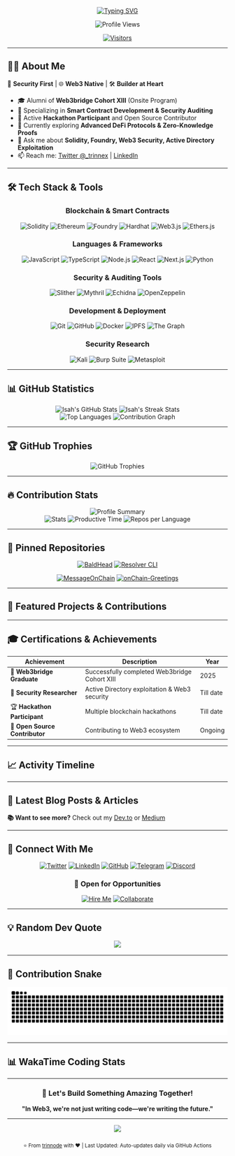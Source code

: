 <div align="center">

<!-- Dynamic Typing Animation -->
[![Typing SVG](https://readme-typing-svg.demolab.com?font=Fira+Code&weight=600&size=28&duration=3000&pause=1000&color=2E9EF7&center=true&vCenter=true&width=800&lines=Blockchain+Developer+%7C+Security+Researcher;Web3+Innovator+%7C+Smart+Contract+Auditor;Building+the+Decentralized+Future+%F0%9F%9A%80)](https://git.io/typing-svg)

</div>

<div align="center">

<!-- Profile Views Counter -->
![Profile Views](https://komarev.com/ghpvc/?username=trinnode&color=blueviolet&style=for-the-badge&label=PROFILE+VIEWS)

<!-- Visitor Badge -->
[![Visitors](https://api.visitorbadge.io/api/visitors?path=https%3A%2F%2Fgithub.com%2Ftrinnode&label=VISITORS&countColor=%232ccce4&style=for-the-badge&labelStyle=upper)](https://visitorbadge.io/status?path=https%3A%2F%2Fgithub.com%2Ftrinnode)

</div>

---

## 👨‍💻 About Me

🔐 **Security First** | 🌐 **Web3 Native** | 🛠️ **Builder at Heart**

- 🎓 Alumni of **Web3bridge Cohort XIII** (Onsite Program)
- 🔨 Specializing in **Smart Contract Development & Security Auditing**
- 🎯 Active **Hackathon Participant** and Open Source Contributor
- 🌱 Currently exploring **Advanced DeFi Protocols & Zero-Knowledge Proofs**
- 💬 Ask me about **Solidity, Foundry, Web3 Security, Active Directory Exploitation**
- 📫 Reach me: [Twitter @_trinnex](https://twitter.com/_trinnex) | [LinkedIn](https://linkedin.com/in/trinnex)

---

## 🛠️ Tech Stack & Tools

<div align="center">

### **Blockchain & Smart Contracts**
![Solidity](https://img.shields.io/badge/Solidity-%23363636.svg?style=for-the-badge&logo=solidity&logoColor=white)
![Ethereum](https://img.shields.io/badge/Ethereum-3C3C3D?style=for-the-badge&logo=Ethereum&logoColor=white)
![Foundry](https://custom-icon-badges.demolab.com/badge/Foundry-000000.svg?style=for-the-badge&logo=foundry&logoColor=white)
![Hardhat](https://img.shields.io/badge/Hardhat-FFF100?style=for-the-badge&logo=hardhat&logoColor=black)
![Web3.js](https://img.shields.io/badge/web3.js-F16822?style=for-the-badge&logo=web3.js&logoColor=white)
![Ethers.js](https://img.shields.io/badge/ethers.js-2535a0?style=for-the-badge&logo=ethers&logoColor=white)

### **Languages & Frameworks**
![JavaScript](https://img.shields.io/badge/javascript-%23323330.svg?style=for-the-badge&logo=javascript&logoColor=%23F7DF1E)
![TypeScript](https://img.shields.io/badge/typescript-%23007ACC.svg?style=for-the-badge&logo=typescript&logoColor=white)
![Node.js](https://img.shields.io/badge/node.js-6DA55F?style=for-the-badge&logo=node.js&logoColor=white)
![React](https://img.shields.io/badge/react-%2320232a.svg?style=for-the-badge&logo=react&logoColor=%2361DAFB)
![Next.js](https://img.shields.io/badge/Next-black?style=for-the-badge&logo=next.js&logoColor=white)
![Python](https://img.shields.io/badge/python-3670A0?style=for-the-badge&logo=python&logoColor=ffdd54)

### **Security & Auditing Tools**
![Slither](https://custom-icon-badges.demolab.com/badge/Slither-FF6B6B.svg?style=for-the-badge&logo=security&logoColor=white)
![Mythril](https://custom-icon-badges.demolab.com/badge/Mythril-4B0082.svg?style=for-the-badge&logo=shield&logoColor=white)
![Echidna](https://custom-icon-badges.demolab.com/badge/Echidna-00CED1.svg?style=for-the-badge&logo=bug&logoColor=white)
![OpenZeppelin](https://img.shields.io/badge/OpenZeppelin-4E5EE4?style=for-the-badge&logo=OpenZeppelin&logoColor=white)

### **Development & Deployment**
![Git](https://img.shields.io/badge/git-%23F05033.svg?style=for-the-badge&logo=git&logoColor=white)
![GitHub](https://img.shields.io/badge/github-%23121011.svg?style=for-the-badge&logo=github&logoColor=white)
![Docker](https://img.shields.io/badge/docker-%230db7ed.svg?style=for-the-badge&logo=docker&logoColor=white)
![IPFS](https://img.shields.io/badge/IPFS-65C2CB?style=for-the-badge&logo=ipfs&logoColor=white)
![The Graph](https://custom-icon-badges.demolab.com/badge/The_Graph-0C0A1C.svg?style=for-the-badge&logo=thegraph&logoColor=white)

### **Security Research**
![Kali](https://img.shields.io/badge/Kali-268BEE?style=for-the-badge&logo=kalilinux&logoColor=white)
![Burp Suite](https://custom-icon-badges.demolab.com/badge/Burp_Suite-FF6633.svg?style=for-the-badge&logo=burp&logoColor=white)
![Metasploit](https://custom-icon-badges.demolab.com/badge/Metasploit-2596CD.svg?style=for-the-badge&logo=metasploit&logoColor=white)

</div>

---

## 📊 GitHub Statistics

<div align="center">

<!-- GitHub Stats Card -->
<img src="https://github-readme-stats.vercel.app/api?username=trinnode&show_icons=true&theme=tokyonight&hide_border=true&include_all_commits=true&count_private=true&bg_color=0D1117&title_color=2E9EF7&icon_color=2E9EF7&text_color=FFFFFF" alt="Isah's GitHub Stats" width="49%" />

<!-- GitHub Streak Stats -->
<img src="https://github-readme-streak-stats.herokuapp.com/?user=trinnode&theme=tokyonight&hide_border=true&background=0D1117&stroke=2E9EF7&ring=2E9EF7&fire=FFA500&currStreakLabel=2E9EF7" alt="Isah's Streak Stats" width="49%" />

</div>

<div align="center">

<!-- Top Languages Card -->
<img src="https://github-readme-stats.vercel.app/api/top-langs/?username=trinnode&layout=compact&theme=tokyonight&hide_border=true&bg_color=0D1117&title_color=2E9EF7&text_color=FFFFFF&langs_count=8" alt="Top Languages" width="49%" />

<!-- GitHub Activity Graph -->
<img src="https://github-readme-activity-graph.vercel.app/graph?username=trinnode&theme=tokyo-night&hide_border=true&bg_color=0D1117&color=2E9EF7&line=2E9EF7&point=FFFFFF" alt="Contribution Graph" width="99%" />

</div>

---

## 🏆 GitHub Trophies

<div align="center">

![GitHub Trophies](https://github-profile-trophy.vercel.app/?username=trinnode&theme=tokyonight&no-frame=true&no-bg=true&margin-w=4&column=7)

</div>

---

## 🔥 Contribution Stats

<div align="center">

<!-- GitHub Profile Summary Cards -->
<img src="https://github-profile-summary-cards.vercel.app/api/cards/profile-details?username=trinnode&theme=tokyonight" alt="Profile Summary" width="99%" />

</div>

<div align="center">

<!-- Stats Cards -->
<img src="https://github-profile-summary-cards.vercel.app/api/cards/stats?username=trinnode&theme=tokyonight" alt="Stats" width="32%" />
<img src="https://github-profile-summary-cards.vercel.app/api/cards/productive-time?username=trinnode&theme=tokyonight&utcOffset=1" alt="Productive Time" width="32%" />
<img src="https://github-profile-summary-cards.vercel.app/api/cards/repos-per-language?username=trinnode&theme=tokyonight" alt="Repos per Language" width="32%" />

</div>

---

## 📌 Pinned Repositories

<div align="center">

[![BaldHead](https://github-readme-stats.vercel.app/api/pin/?username=ahmadallobani&repo=BaldHead&theme=tokyonight&hide_border=true&bg_color=0D1117&title_color=2E9EF7&icon_color=2E9EF7&text_color=FFFFFF)](https://github.com/trinnode/BaldHead)
[![Resolver CLI](https://github-readme-stats.vercel.app/api/pin/?username=casweeney&repo=resolver&theme=tokyonight&hide_border=true&bg_color=0D1117&title_color=2E9EF7&icon_color=2E9EF7&text_color=FFFFFF)](https://github.com/trinnode/resolver-cli)

[![MessageOnChain](https://github-readme-stats.vercel.app/api/pin/?username=trinnode&repo=MessageOnChain&theme=tokyonight&hide_border=true&bg_color=0D1117&title_color=2E9EF7&icon_color=2E9EF7&text_color=FFFFFF)](https://github.com/trinnode/MessageOnChain)
[![onChain-Greetings](https://github-readme-stats.vercel.app/api/pin/?username=trinnode&repo=onChain-Greetings&theme=tokyonight&hide_border=true&bg_color=0D1117&title_color=2E9EF7&icon_color=2E9EF7&text_color=FFFFFF)](https://github.com/trinnode/onChain-Greetings)

</div>

---

## 🎯 Featured Projects & Contributions

<!-- PROJECTS:START -->
<!-- PROJECTS:END -->
---

## 🎓 Certifications & Achievements

<div align="center">

| Achievement | Description | Year |
|------------|-------------|------|
| 🏅 **Web3bridge Graduate** | Successfully completed Web3bridge Cohort XIII | 2025 |
| 🔐 **Security Researcher** | Active Directory exploitation & Web3 security | Till date |
| 🏆 **Hackathon Participant** | Multiple blockchain hackathons | Till date |
| 🌟 **Open Source Contributor** | Contributing to Web3 ecosystem | Ongoing |

</div>

---

## 📈 Activity Timeline

<!--START_SECTION:activity-->
<!-- This section will be updated automatically by GitHub Actions -->
<!--END_SECTION:activity-->

---

## 📝 Latest Blog Posts & Articles

<!-- BLOG-POST-LIST:START -->
<!-- This will be automatically updated by GitHub Actions when you connect your blog RSS feed -->
<!-- BLOG-POST-LIST:END -->

**📚 Want to see more?** Check out my [Dev.to](https://dev.to/trinnode) or [Medium](https://medium.com/@trinnode)

---

## 🤝 Connect With Me

<div align="center">

[![Twitter](https://img.shields.io/badge/Twitter-%231DA1F2.svg?style=for-the-badge&logo=Twitter&logoColor=white)](https://twitter.com/_trinnex)
[![LinkedIn](https://img.shields.io/badge/linkedin-%230077B5.svg?style=for-the-badge&logo=linkedin&logoColor=white)](https://linkedin.com/in/trinnex)
[![GitHub](https://img.shields.io/badge/github-%23121011.svg?style=for-the-badge&logo=github&logoColor=white)](https://github.com/trinnode)
[![Telegram](https://img.shields.io/badge/Telegram-2CA5E0?style=for-the-badge&logo=telegram&logoColor=white)](https://t.me/trinnode)
[![Discord](https://img.shields.io/badge/Discord-%235865F2.svg?style=for-the-badge&logo=discord&logoColor=white)](https://discord.gg/trinnode)

</div>

<div align="center">

### 💼 Open for Opportunities

[![Hire Me](https://img.shields.io/badge/Hire_Me-Available-brightgreen?style=for-the-badge&logo=handshake&logoColor=white)](mailto:your.email@example.com)
[![Collaborate](https://img.shields.io/badge/Let's_Collaborate-Open-blue?style=for-the-badge&logo=github&logoColor=white)](https://github.com/trinnode)

</div>

---

## 💡 Random Dev Quote

<div align="center">

![](https://quotes-github-readme.vercel.app/api?type=horizontal&theme=tokyonight)

</div>

---

## 🐍 Contribution Snake

<div align="center">

![Snake animation](https://raw.githubusercontent.com/trinnode/trinnode/output/github-contribution-grid-snake-dark.svg)

</div>

---

## 📊 WakaTime Coding Stats

<!--START_SECTION:waka-->
<!-- This section will show your WakaTime stats once you set up the GitHub Action -->
<!--END_SECTION:waka-->

---

<div align="center">

### 💬 Let's Build Something Amazing Together!

**"In Web3, we're not just writing code—we're writing the future."**

---

![](https://hit.yhype.me/github/profile?user_id=YOUR_USER_ID)

<sub>⭐ From [trinnode](https://github.com/trinnode) with ❤️ | Last Updated: Auto-updates daily via GitHub Actions</sub>

</div>
